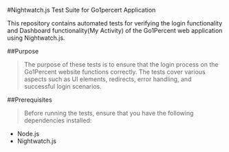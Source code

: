 #Nightwatch.js Test Suite for Go1percert Application

This repository contains automated tests for verifying the login functionality and Dashboard functionality(My Activity) of the Go1Percent web application using Nightwatch.js.

##Purpose

>The purpose of these tests is to ensure that the login process on the Go1Percent website functions correctly.
> The tests cover various aspects such as UI elements, redirects, error handling, and successful login scenarios.

##Prerequisites
>Before running the tests, ensure that you have the following dependencies installed:
   - Node.js
   - Nightwatch.js
    
